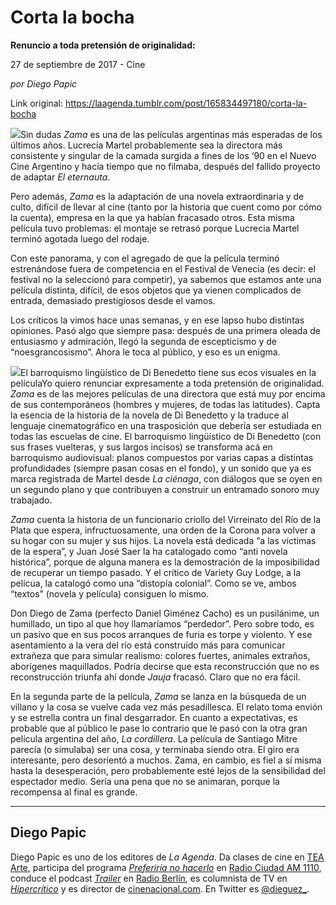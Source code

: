# Corta la bocha

**Renuncio a toda pretensión de originalidad:**

27 de septiembre de 2017 - Cine

_por Diego Papic_

Link original: https://laagenda.tumblr.com/post/165834497180/corta-la-bocha

![](https://64.media.tumblr.com/be3599682811af0bfca10f20bdd587f2/tumblr_inline_pk0aa22c2o1t6q87u_500.jpg)Sin dudas *Zama* es una de las películas argentinas más esperadas de los últimos años. Lucrecia Martel probablemente sea la directora más consistente y singular de la camada surgida a fines de los ‘90 en el Nuevo Cine Argentino y hacía tiempo que no filmaba, después del fallido proyecto de adaptar *El eternauta*.


Pero además, *Zama* es la adaptación de una novela extraordinaria y de culto, difícil de llevar al cine (tanto por la historia que cuent como por cómo la cuenta), empresa en la que ya habían fracasado otros. Esta misma película tuvo problemas: el montaje se retrasó porque Lucrecia Martel terminó agotada luego del rodaje.


Con este panorama, y con el agregado de que la película terminó estrenándose fuera de competencia en el Festival de Venecia (es decir: el festival no la seleccionó para competir), ya sabemos que estamos ante una película distinta, difícil, de esos objetos que ya vienen complicados de entrada, demasiado prestigiosos desde el vamos.


Los críticos la vimos hace unas semanas, y en ese lapso hubo distintas opiniones. Pasó algo que siempre pasa: después de una primera oleada de entusiasmo y admiración, llegó la segunda de escepticismo y de “noesgrancosismo”. Ahora le toca al público, y eso es un enigma.


![](https://64.media.tumblr.com/be3599682811af0bfca10f20bdd587f2/tumblr_inline_pk0aa22c2o1t6q87u_500.jpg)El barroquismo lingüístico de Di Benedetto tiene sus ecos visuales en la películaYo quiero renunciar expresamente a toda pretensión de originalidad. *Zama* es de las mejores películas de una directora que está muy por encima de sus contemporáneos (hombres y mujeres, de todas las latitudes). Capta la esencia de la historia de la novela de Di Benedetto y la traduce al lenguaje cinematográfico en una trasposición que debería ser estudiada en todas las escuelas de cine. El barroquismo lingüístico de Di Benedetto (con sus frases vuelteras, y sus largos incisos) se transforma acá en barroquismo audiovisual: planos compuestos por varias capas a distintas profundidades (siempre pasan cosas en el fondo), y un sonido que ya es marca registrada de Martel desde *La ciénaga*, con diálogos que se oyen en un segundo plano y que contribuyen a construir un entramado sonoro muy trabajado.


*Zama* cuenta la historia de un funcionario criollo del Virreinato del Río de la Plata que espera, infructuosamente, una orden de la Corona para volver a su hogar con su mujer y sus hijos. La novela está dedicada “a las víctimas de la espera”, y Juan José Saer la ha catalogado como “anti novela histórica”, porque de alguna manera es la demostración de la imposibilidad de recuperar un tiempo pasado. Y el crítico de Variety Guy Lodge, a la pelícua, la catalogó como una “distopía colonial”. Como se ve, ambos “textos” (novela y película) consiguen lo mismo.


Don Diego de Zama (perfecto Daniel Giménez Cacho) es un pusilánime, un humillado, un tipo al que hoy llamaríamos “perdedor”. Pero sobre todo, es un pasivo que en sus pocos arranques de furia es torpe y violento. Y ese asentamiento a la vera del río está construído más para comunicar extrañeza que para simular realismo: colores fuertes, animales extraños, aborígenes maquillados. Podría decirse que esta reconstrucción que no es reconstrucción triunfa ahí donde *Jauja* fracasó. Claro que no era fácil.


En la segunda parte de la película, *Zama* se lanza en la búsqueda de un villano y la cosa se vuelve cada vez más pesadillesca. El relato toma envión y se estrella contra un final desgarrador. En cuanto a expectativas, es probable que al público le pase lo contrario que le pasó con la otra gran película argentina del año, *La cordillera*. La película de Santiago Mitre parecía (o simulaba) ser una cosa, y terminaba siendo otra. El giro era interesante, pero desorientó a muchos. Zama, en cambio, es fiel a sí misma hasta la desesperación, pero probablemente esté lejos de la sensibilidad del espectador medio. Sería una pena que no se animaran, porque la recompensa al final es grande.


  




---

 Diego Papic
------------

 Diego Papic es uno de los editores de *La Agenda*. Da clases de cine en [TEA Arte](http://tea-arte.com.ar/), participa del programa *[Preferiría no hacerlo](http://preferiria-no-hacerlo.tumblr.com/)* en [Radio Ciudad AM 1110](http://www.buenosaires.gob.ar/radiociudad), conduce el podcast *[Trailer](http://www.radioberlin.com.ar/programas/trailer)* en [Radio Berlín](http://www.radioberlin.com.ar/), es columnista de TV en *[Hipercrítico](http://hipercritico.com/)* y es director de [cinenacional.com](http://www.cinenacional.com/). En Twitter es [@dieguez\_](https://twitter.com/dieguez_). 

